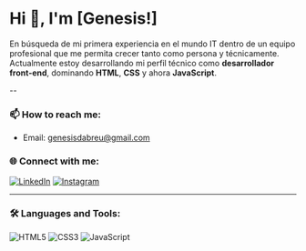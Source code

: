 # Hi 👋, I'm [Genesis!]

En búsqueda de mi primera experiencia en el mundo IT dentro de un equipo profesional que me permita crecer tanto como persona y técnicamente. Actualmente estoy desarrollando mi perfil técnico como **desarrollador front-end**, dominando **HTML**, **CSS** y ahora **JavaScript**.

--

### 📫 How to reach me:
- Email: [genesisdabreu@gmail.com]()

### 🌐 Connect with me:
[![LinkedIn](https://img.shields.io/badge/LinkedIn-0077B5?style=for-the-badge&logo=linkedin&logoColor=white)](https://linkedin.com/in/tu-perfil)
[![Instagram](https://img.shields.io/badge/Instagram-E4405F?style=for-the-badge&logo=instagram&logoColor=white)](https://instagram.com/tu-perfil)

---

### 🛠️ Languages and Tools:
![HTML5](https://img.shields.io/badge/HTML5-E34F26?style=for-the-badge&logo=html5&logoColor=white)
![CSS3](https://img.shields.io/badge/CSS3-1572B6?style=for-the-badge&logo=css3&logoColor=white)
![JavaScript](https://img.shields.io/badge/JavaScript-F7DF1E?style=for-the-badge&logo=javascript&logoColor=black)
